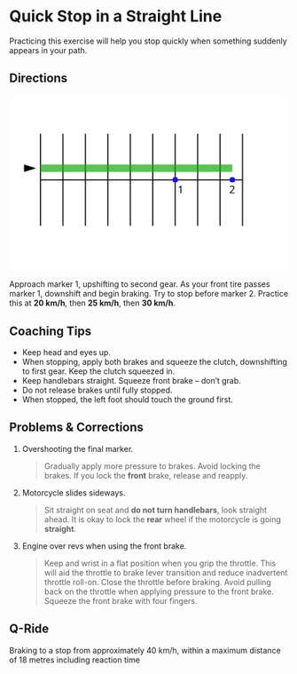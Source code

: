 # Quick Stop in a Straight Line

Practicing this exercise will help you stop quickly when something suddenly appears in your path.

## Directions

![](../images/parking-2.svg)

Approach marker 1, upshifting to second gear. As your front tire passes marker 1, downshift and begin braking. Try to stop before marker 2. Practice this at **20 km/h**, then **25 km/h**, then **30 km/h**.


## Coaching Tips

* Keep head and eyes up.
* When stopping, apply both brakes and squeeze the clutch, downshifting to first gear. Keep the clutch squeezed in.
* Keep handlebars straight. Squeeze front brake – don’t grab.
* Do not release brakes until fully stopped.
* When stopped, the left foot should touch the ground first.


## Problems & Corrections

1. Overshooting the final marker.
    > Gradually apply more pressure to brakes. Avoid locking the brakes. If you lock the **front** brake, release and reapply.
2. Motorcycle slides sideways.
    > Sit straight on seat and **do not turn handlebars**, look straight ahead. It is okay to lock the **rear** wheel if the motorcycle is going **straight**.
3. Engine over revs when using the front brake.
    > Keep and wrist in a flat position when you grip the throttle. This will aid the throttle to brake lever transition and reduce inadvertent throttle roll-on. Close the throttle before braking. Avoid pulling back on the throttle when applying pressure to the front brake. Squeeze the front brake with four fingers.

## Q-Ride

Braking to a stop from approximately 40 km/h, within a maximum
distance of 18 metres including reaction time
